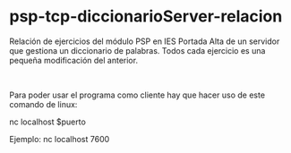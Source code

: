 # psp-tcp-diccionarioServer-relacion

Relación de ejercicios del módulo PSP en IES Portada Alta de un servidor que gestiona un diccionario de palabras.
Todos cada ejercicio es una pequeña modificación del anterior.

<br>

Para poder usar el programa como cliente hay que hacer uso de este comando de linux:

nc localhost $puerto

Ejemplo: nc localhost 7600
